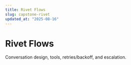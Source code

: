 ```yaml
---
title: Rivet Flows
slug: capstone-rivet
updated_at: "2025-08-16"
---
```


# Rivet Flows

Conversation design, tools, retries/backoff, and escalation.